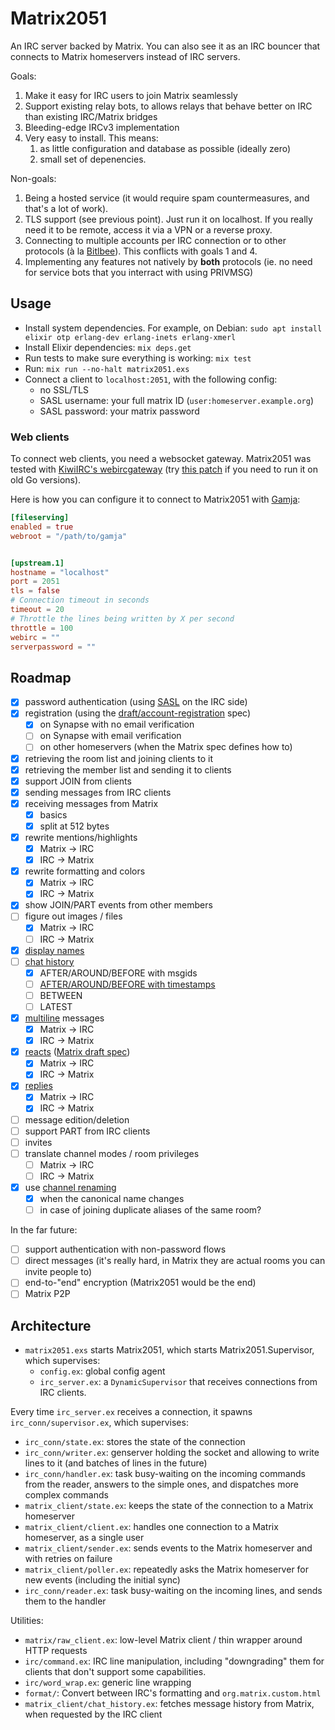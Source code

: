 # Matrix2051

An IRC server backed by Matrix. You can also see it as an IRC bouncer that
connects to Matrix homeservers instead of IRC servers.

Goals:

1. Make it easy for IRC users to join Matrix seamlessly
2. Support existing relay bots, to allows relays that behave better on IRC than
   existing IRC/Matrix bridges
3. Bleeding-edge IRCv3 implementation
4. Very easy to install. This means:
   1. as little configuration and database as possible (ideally zero)
   2. small set of depenencies.

Non-goals:

1. Being a hosted service (it would require spam countermeasures, and that's a lot of work).
2. TLS support (see previous point). Just run it on localhost. If you really need it to be remote, access it via a VPN or a reverse proxy.
3. Connecting to multiple accounts per IRC connection or to other protocols (à la [Bitlbee](https://www.bitlbee.org/)). This conflicts with goals 1 and 4.
4. Implementing any features not natively by **both** protocols (ie. no need for service bots that you interract with using PRIVMSG)

## Usage

* Install system dependencies. For example, on Debian: `sudo apt install elixir otp erlang-dev erlang-inets erlang-xmerl`
* Install Elixir dependencies: `mix deps.get`
* Run tests to make sure everything is working: `mix test`
* Run: `mix run --no-halt matrix2051.exs`
* Connect a client to `localhost:2051`, with the following config:
  * no SSL/TLS
  * SASL username: your full matrix ID (`user:homeserver.example.org`)
  * SASL password: your matrix password

### Web clients

To connect web clients, you need a websocket gateway.
Matrix2051 was tested with [KiwiIRC's webircgateway](https://github.com/kiwiirc/webircgateway)
(try [this patch](https://github.com/kiwiirc/webircgateway/pull/91) if you need to run it on old Go versions).

Here is how you can configure it to connect to Matrix2051 with [Gamja](https://git.sr.ht/~emersion/gamja/):

```toml
[fileserving]
enabled = true
webroot = "/path/to/gamja"


[upstream.1]
hostname = "localhost"
port = 2051
tls = false
# Connection timeout in seconds
timeout = 20
# Throttle the lines being written by X per second
throttle = 100
webirc = ""
serverpassword = ""
```

## Roadmap

* [x] password authentication (using [SASL](https://ircv3.net/specs/extensions/sasl-3.1) on the IRC side)
* [x] registration (using the [draft/account-registration](https://github.com/ircv3/ircv3-specifications/pull/435) spec)
  * [x] on Synapse with no email verification
  * [ ] on Synapse with email verification
  * [ ] on other homeservers (when the Matrix spec defines how to)
* [x] retrieving the room list and joining clients to it
* [x] retrieving the member list and sending it to clients
* [x] support JOIN from clients
* [x] sending messages from IRC clients
* [x] receiving messages from Matrix
  * [x] basics
  * [x] split at 512 bytes
* [x] rewrite mentions/highlights
  * [x] Matrix -> IRC
  * [x] IRC -> Matrix
* [x] rewrite formatting and colors
  * [x] Matrix -> IRC
  * [x] IRC -> Matrix
* [x] show JOIN/PART events from other members
* [ ] figure out images / files
  * [x] Matrix -> IRC
  * [ ] IRC -> Matrix
* [x] [display names](https://github.com/ircv3/ircv3-specifications/pull/452)
* [ ] [chat history](https://ircv3.net/specs/extensions/chathistory)
  * [x] AFTER/AROUND/BEFORE with msgids
  * [ ] [AFTER/AROUND/BEFORE with timestamps](https://github.com/progval/matrix2051/issues/1)
  * [ ] BETWEEN
  * [ ] LATEST
* [x] [multiline](https://ircv3.net/specs/extensions/multiline) messages
  * [x] Matrix -> IRC
  * [x] IRC -> Matrix
* [x] [reacts](https://ircv3.net/specs/client-tags/react) ([Matrix draft spec](https://github.com/matrix-org/matrix-doc/pull/2677))
  * [x] Matrix -> IRC
  * [x] IRC -> Matrix
* [x] [replies](https://ircv3.net/specs/client-tags/reply)
  * [x] Matrix -> IRC
  * [x] IRC -> Matrix
* [ ] message edition/deletion
* [ ] support PART from IRC clients
* [ ] invites
* [ ] translate channel modes / room privileges
  * [ ] Matrix -> IRC
  * [ ] IRC -> Matrix
* [x] use [channel renaming](https://ircv3.net/specs/extensions/channel-rename)
  * [x] when the canonical name changes
  * [ ] in case of joining duplicate aliases of the same room?

In the far future:

* [ ] support authentication with non-password flows
* [ ] direct messages (it's really hard, in Matrix they are actual rooms you can
      invite people to)
* [ ] end-to-"end" encryption (Matrix2051 would be the end)
* [ ] Matrix P2P

## Architecture

* `matrix2051.exs` starts Matrix2051, which starts Matrix2051.Supervisor, which
  supervises:
  * `config.ex`: global config agent
  * `irc_server.ex`: a `DynamicSupervisor` that receives connections from IRC clients.

Every time `irc_server.ex` receives a connection, it spawns `irc_conn/supervisor.ex`,
which supervises:

* `irc_conn/state.ex`: stores the state of the connection
* `irc_conn/writer.ex`: genserver holding the socket and allowing
  to write lines to it (and batches of lines in the future)
* `irc_conn/handler.ex`: task busy-waiting on the incoming commands
  from the reader, answers to the simple ones, and dispatches more complex
  commands
* `matrix_client/state.ex`: keeps the state of the connection to a Matrix homeserver
* `matrix_client/client.ex`: handles one connection to a Matrix homeserver, as a single user
* `matrix_client/sender.ex`: sends events to the Matrix homeserver and with retries on failure
* `matrix_client/poller.ex`: repeatedly asks the Matrix homeserver for new events (including the initial sync)
* `irc_conn/reader.ex`: task busy-waiting on the incoming lines,
  and sends them to the handler

Utilities:

* `matrix/raw_client.ex`: low-level Matrix client / thin wrapper around HTTP requests
* `irc/command.ex`: IRC line manipulation, including "downgrading" them for clients
  that don't support some capabilities.
* `irc/word_wrap.ex`: generic line wrapping
* `format/`: Convert between IRC's formatting and `org.matrix.custom.html`
* `matrix_client/chat_history.ex`: fetches message history from Matrix, when requested
  by the IRC client
